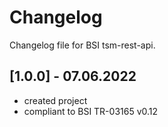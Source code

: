# Changelog
Changelog file for BSI tsm-rest-api.

## [1.0.0] - 07.06.2022
* created project
* compliant to BSI TR-03165 v0.12


